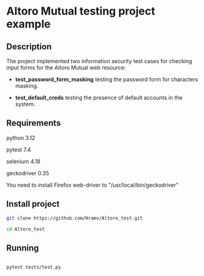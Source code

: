# Altoro Mutual testing project example

## Description

The project implemented two information security test cases for checking input forms for the Altoro Mutual web resource:

- **test_password_form_masking** testing the password form for characters masking.

- **test_default_creds** testing the presence of default accounts in the system.

## Requirements

python 3.12

pytest 7.4

selenium 4.18

geckodriver 0.35

You need to install Firefox web-driver to "/usr/local/bin/geckodriver"

## Install project

```bash
git clone https://github.com/Hramv/Altoro_test.git

cd Altoro_test

```

## Running

```bash

pytest tests/test.py

```
